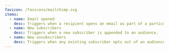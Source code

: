 ```yaml
---
favicon: /favicons/mailchimp.svg
items:
  - name: Email opened
    desc: Triggers when a recipient opens an email as part of a particular campaign.
  - name: New subscribers
    desc: Triggers when a new subscriber is appended to an audience.
  - name: New unsubscribers
    desc: Triggers when any existing subscriber opts out of an audience.
---
```


<script setup>
  import CustomListing from '../../components/CustomListing.vue'
</script>

<CustomListing />
